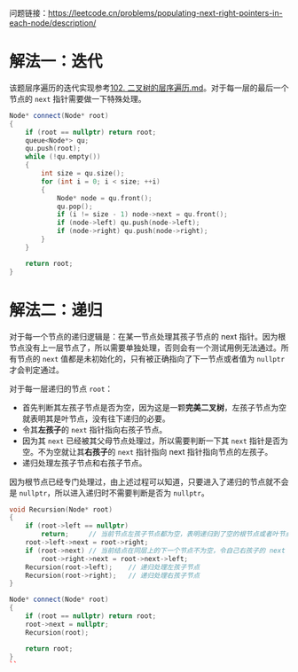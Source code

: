问题链接：https://leetcode.cn/problems/populating-next-right-pointers-in-each-node/description/

# 解法一：迭代

该题层序遍历的迭代实现参考[102. 二叉树的层序遍历.md](https://github.com/SakuraMayAi/LintCode/blob/main/Binary%20Tree/102.%20%E4%BA%8C%E5%8F%89%E6%A0%91%E7%9A%84%E5%B1%82%E5%BA%8F%E9%81%8D%E5%8E%86.md)。对于每一层的最后一个节点的 `next` 指针需要做一下特殊处理。

```cpp
Node* connect(Node* root)
{
    if (root == nullptr) return root;
    queue<Node*> qu;
    qu.push(root);
    while (!qu.empty())
    {
        int size = qu.size();
        for (int i = 0; i < size; ++i)
        {
            Node* node = qu.front();
            qu.pop();
            if (i != size - 1) node->next = qu.front();
            if (node->left) qu.push(node->left);
            if (node->right) qu.push(node->right);
        }
    }

    return root;
}
```

# 解法二：递归

对于每一个节点的递归逻辑是：在某一节点处理其孩子节点的 next 指针。因为根节点没有上一层节点了，所以需要单独处理，否则会有一个测试用例无法通过。所有节点的 `next` 值都是未初始化的，只有被正确指向了下一节点或者值为 `nullptr` 才会判定通过。

对于每一层递归的节点 `root`：
- 首先判断其左孩子节点是否为空，因为这是一颗**完美二叉树**，左孩子节点为空就表明其是叶节点，没有往下递归的必要。
- 令其**左孩子**的 `next` 指针指向右孩子节点。
- 因为其 `next` 已经被其父母节点处理过，所以需要判断一下其 `next` 指针是否为空。不为空就让其**右孩子**的 `next` 指针指向 next 指针指向节点的左孩子。
- 递归处理左孩子节点和右孩子节点。

因为根节点已经专门处理过，由上述过程可以知道，只要进入了递归的节点就不会是 `nullptr`，所以进入递归时不需要判断是否为 `nullptr`。

```cpp
void Recursion(Node* root)
{
    if (root->left == nullptr)
        return;     // 当前节点左孩子节点都为空，表明递归到了空的根节点或者叶节点，直接返回即可
    root->left->next = root->right;
    if (root->next) // 当前结点在同层上的下一个节点不为空，令自己右孩子的 next 指向其后一个节点的左孩子
        root->right->next = root->next->left;
    Recursion(root->left);    // 递归处理左孩子节点
    Recursion(root->right);   // 递归处理右孩子节点
}

Node* connect(Node* root)
{
    if (root == nullptr) return root;
    root->next = nullptr;
    Recursion(root);

    return root;
}
``
